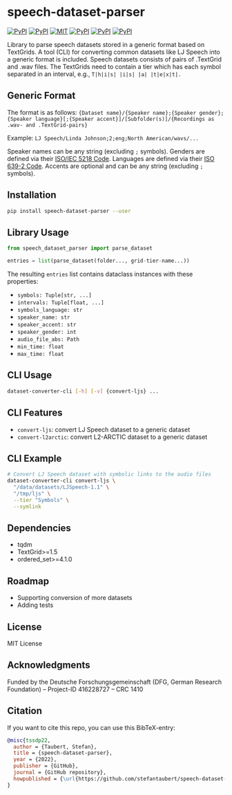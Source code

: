 # speech-dataset-parser

[![PyPI](https://img.shields.io/pypi/v/speech-dataset-parser.svg)](https://pypi.python.org/pypi/speech-dataset-parser)
[![PyPI](https://img.shields.io/pypi/pyversions/speech-dataset-parser.svg)](https://pypi.python.org/pypi/speech-dataset-parser)
[![MIT](https://img.shields.io/github/license/stefantaubert/speech-dataset-parser.svg)](https://github.com/stefantaubert/speech-dataset-parser/blob/main/LICENSE)
[![PyPI](https://img.shields.io/pypi/wheel/speech-dataset-parser.svg)](https://pypi.python.org/pypi/speech-dataset-parser)
[![PyPI](https://img.shields.io/pypi/implementation/speech-dataset-parser.svg)](https://pypi.python.org/pypi/speech-dataset-parser)
[![PyPI](https://img.shields.io/github/commits-since/stefantaubert/speech-dataset-parser/latest/master.svg)](https://pypi.python.org/pypi/speech-dataset-parser)

Library to parse speech datasets stored in a generic format based on TextGrids. A tool (CLI) for converting common datasets like LJ Speech into a generic format is included.
Speech datasets consists of pairs of .TextGrid and .wav files. The TextGrids need to contain a tier which has each symbol separated in an interval, e.g., `T|h|i|s| |i|s| |a| |t|e|x|t|.`

## Generic Format

The format is as follows: `{Dataset name}/{Speaker name};{Speaker gender};{Speaker language}[;{Speaker accent}]/[Subfolder(s)]/{Recordings as .wav- and .TextGrid-pairs}`

Example: `LJ Speech/Linda Johnson;2;eng;North American/wavs/...`

Speaker names can be any string (excluding `;` symbols).
Genders are defined via their [ISO/IEC 5218 Code](https://en.wikipedia.org/wiki/ISO/IEC_5218).
Languages are defined via their [ISO 639-2 Code](https://www.loc.gov/standards/iso639-2/php/code_list.php).
Accents are optional and can be any string (excluding `;` symbols).

## Installation

```sh
pip install speech-dataset-parser --user
```

## Library Usage

```py
from speech_dataset_parser import parse_dataset

entries = list(parse_dataset(folder..., grid-tier-name...))
```

The resulting `entries` list contains dataclass instances with these properties:

- `symbols: Tuple[str, ...]`
- `intervals: Tuple[float, ...]`
- `symbols_language: str`
- `speaker_name: str`
- `speaker_accent: str`
- `speaker_gender: int`
- `audio_file_abs: Path`
- `min_time: float`
- `max_time: float`

## CLI Usage

```sh
dataset-converter-cli [-h] [-v] {convert-ljs} ...
```

## CLI Features

- `convert-ljs`: convert LJ Speech dataset to a generic dataset
- `convert-l2arctic`: convert L2-ARCTIC dataset to a generic dataset

## CLI Example

```sh
# Convert LJ Speech dataset with symbolic links to the audio files
dataset-converter-cli convert-ljs \
  "/data/datasets/LJSpeech-1.1" \
  "/tmp/ljs" \
  --tier "Symbols" \
  --symlink
```

## Dependencies

- tqdm
- TextGrid>=1.5
- ordered_set>=4.1.0

## Roadmap

- Supporting conversion of more datasets
- Adding tests

## License

MIT License

## Acknowledgments

Funded by the Deutsche Forschungsgemeinschaft (DFG, German Research Foundation) – Project-ID 416228727 – CRC 1410

## Citation

If you want to cite this repo, you can use this BibTeX-entry:

```bibtex
@misc{tssdp22,
  author = {Taubert, Stefan},
  title = {speech-dataset-parser},
  year = {2022},
  publisher = {GitHub},
  journal = {GitHub repository},
  howpublished = {\url{https://github.com/stefantaubert/speech-dataset-parser}}
}
```

